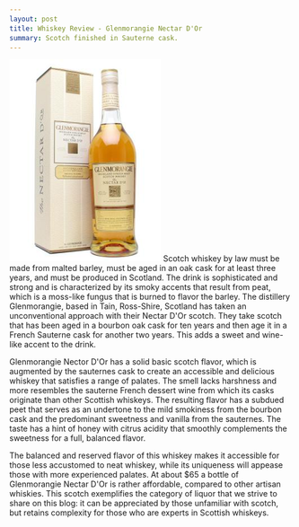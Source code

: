 ```yaml
---
layout: post
title: Whiskey Review - Glenmorangie Nectar D'Or
summary: Scotch finished in Sauterne cask.
---
```


<img src="/images/glenmorangie.jpeg" alt="Glenmorangie Nectar Dor" class="img-float" />
Scotch whiskey by law must be made from malted barley, must be aged in an oak cask for at least three years, and must be produced in Scotland. The drink is sophisticated and strong and is characterized by its smoky accents that result from peat, which is a moss-like fungus that is burned to flavor the barley. The distillery Glenmorangie, based in Tain, Ross-Shire, Scotland has taken an unconventional approach with their Nectar D'Or scotch. They take scotch that has been aged in a bourbon oak cask for ten years and then age it in a French Sauterne cask for another two years. This adds a sweet and wine-like accent to the drink.

Glenmorangie Nector D'Or has a solid basic scotch flavor, which is augmented by the sauternes cask to create an accessible and delicious whiskey that satisfies a range of palates. The smell lacks harshness and more resembles the sauterne French dessert wine from which its casks originate than other Scottish whiskeys. The resulting flavor has a subdued peet that serves as an undertone to the mild smokiness from the bourbon cask and the predominant sweetness and vanilla from the sauternes. The taste has a hint of honey with citrus acidity that smoothly complements the sweetness for a full, balanced flavor.

The balanced and reserved flavor of this whiskey makes it accessible for those less accustomed to neat whiskey, while its uniqueness will appease those with more experienced palates. At about $65 a bottle of Glenmorangie Nectar D'Or is rather affordable, compared to other artisan whiskies. This scotch exemplifies the category of liquor that we strive to share on this blog: it can be appreciated by those unfamiliar with scotch, but retains complexity for those who are experts in Scottish whiskeys.
